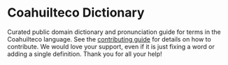 
# Coahuilteco Dictionary

Curated public domain dictionary and pronunciation guide for terms in the Coahuilteco language. See the [contributing guide](https://github.com/drumworkteam/term/blob/make/.github/contributing.md) for details on how to contribute. We would love your support, even if it is just fixing a word or adding a single definition. Thank you for all your help!